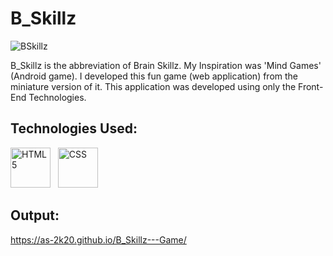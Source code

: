 # B_Skillz

![BSkillz](https://user-images.githubusercontent.com/66553883/98466510-143ac780-21f6-11eb-81f8-7adfd9032e0a.png)

B_Skillz is the abbreviation of Brain Skillz. My Inspiration was 'Mind Games' (Android game). I developed this fun game (web application) from the miniature version of it. This application was developed using only the Front-End Technologies.

## Technologies Used:

<a href="https://www.w3schools.com/html/" target="_blank"><img title="HTML 5" height="64" width="64" src="https://cdn.svgporn.com/logos/html-5.svg" /></a>&nbsp;&nbsp;&nbsp;<a href="https://www.w3schools.com/css/" target="_blank"><img title="CSS" height="64" width="64" src="https://cdn.svgporn.com/logos/css-3.svg" /></a>

## Output:

https://as-2k20.github.io/B_Skillz---Game/
